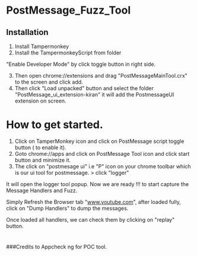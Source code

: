 # PostMessage_Fuzz_Tool

## Installation ##

1. Install Tampermonkey
2. Install the TampermonkeyScript from folder

"Enable Developer Mode" by click toggle button in right side.

3. Then open chrome://extensions and drag "PostMessageMainTool.crx" to the screen and click add.
4. Then click "Load unpacked" button and select the folder "PostMessage_ui_extension-kiran" it will add the PostmessageUI extension on screen.



# How to get started.

1. Click on TamperMonkey icon and click on PostMessage script toggle button ( to enable it).
2. Goto chrome://apps  and click on PostMessage Tool icon and click start button and minimize it.
3. The click on "postmesage ui" i.e "P" icon on your chrome toolbar which is our ui tool for postmessage. > click "logger"

It will open the logger tool popup. Now we are ready !!! to start capture the Message Handlers and Fuzz.

Simply Refresh the Browser tab "www.youtube.com", after loaded fully, click on "Dump Handlers" to dump the messages.

Once loaded all handlers, we can check them by clicking on "replay" button.
#
#
#
#
#


###Credits to Appcheck ng for POC tool. 
